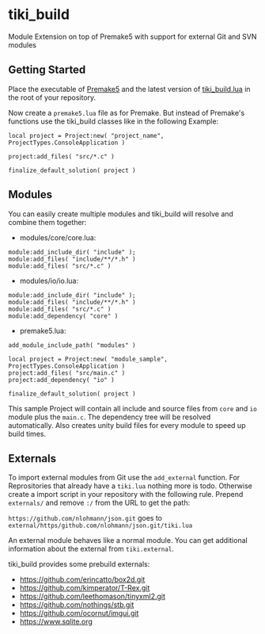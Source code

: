 # tiki_build
Module Extension on top of Premake5 with support for external Git and SVN modules

## Getting Started

Place the executable of [Premake5](https://premake.github.io/download.html) and the latest version of [tiki_build.lua](https://github.com/IreNox/tiki_build/releases/latest/download/tiki_build.lua) in the root of your repository.

Now create a `premake5.lua` file as for Premake. But instead of Premake's functions use the tiki_build classes like in the following Example:
```
local project = Project:new( "project_name", ProjectTypes.ConsoleApplication )

project:add_files( "src/*.c" )

finalize_default_solution( project )
```

## Modules

You can easily create multiple modules and tiki_build will resolve and combine them together:

- modules/core/core.lua:
```
module:add_include_dir( "include" );
module:add_files( "include/**/*.h" )
module:add_files( "src/*.c" )
```

- modules/io/io.lua:
```
module:add_include_dir( "include" );
module:add_files( "include/**/*.h" )
module:add_files( "src/*.c" )
module:add_dependency( "core" )
```

- premake5.lua:
```
add_module_include_path( "modules" )

local project = Project:new( "module_sample", ProjectTypes.ConsoleApplication )
project:add_files( "src/main.c" )
project:add_dependency( "io" )

finalize_default_solution( project )
```

This sample Project will contain all include and source files from `core` and `io` module plus the `main.c`. The dependency tree will be resolved automatically. Also creates unity build files for every module to speed up build times.

## Externals

To import external modules from Git use the `add_external` function. For Reprositories that already have a `tiki.lua` nothing more is todo. Otherwise create a import script in your repository with the following rule. Prepend `externals/` and remove `:/` from the URL to get the path:

`https://github.com/nlohmann/json.git`
goes to
`external/https/github.com/nlohmann/json.git/tiki.lua`

An external module behaves like a normal module. You can get additional information about the external from `tiki.external`.

tiki_build provides some prebuild externals:
- https://github.com/erincatto/box2d.git
- https://github.com/kimperator/T-Rex.git
- https://github.com/leethomason/tinyxml2.git
- https://github.com/nothings/stb.git
- https://github.com/ocornut/imgui.git
- https://www.sqlite.org
